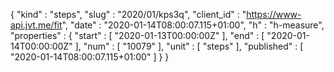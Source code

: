 {
  "kind" : "steps",
  "slug" : "2020/01/kps3q",
  "client_id" : "https://www-api.jvt.me/fit",
  "date" : "2020-01-14T08:00:07.115+01:00",
  "h" : "h-measure",
  "properties" : {
    "start" : [ "2020-01-13T00:00:00Z" ],
    "end" : [ "2020-01-14T00:00:00Z" ],
    "num" : [ "10079" ],
    "unit" : [ "steps" ],
    "published" : [ "2020-01-14T08:00:07.115+01:00" ]
  }
}
